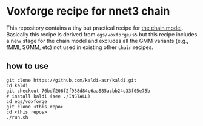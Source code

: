 # Voxforge recipe for nnet3 chain

This repository contains a tiny but practical recipe for [the chain model](http://kaldi-asr.org/doc/chain.html).
Basically this recipe is derived from `egs/voxforge/s5` but this recipe includes a new stage for the chain model and excludes all the GMM variants (e.g., fMMI, SGMM, etc) not used in existing other `chain` recipes.


## how to use

```
git clone https://github.com/kaldi-asr/kaldi.git
cd kaldi
git checkout 76bdf206f2f988d84c6aa885acbb24c33f05e75b
# install kaldi (see ./INSTALL)
cd egs/voxforge
git clone <this repo>
cd <this repos>
./run.sh
```
